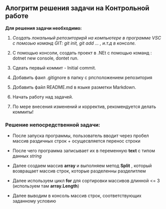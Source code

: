 ## Алогритм решения задачи на Контрольной работе

**Для решения задачи необходимо:**

1. _Создать локальный репозиторирй на компьютере в программе VSC с помозью команд GIT: git init, git add ... , и.т.д в консоле._

2. С помощью консоли, создать проект в .NEt с помощью команд : dotnet new console, dontet run.

3. Сдеать первый коммит - Initial commit.

4. Добавить фаил .gitignore в папку с рпсположением репозитория

5. Добавить файл README.md в языке разметки Markdown.

6. Начать работу над задачей. 

7. По мере внесения изменений и корректив, рекомендуется делать коммиты! 

### Решение непосредственной задачи:

* После запуска программы, пользователь вводит через пробел массив раздичных строк + осущесвляется перенос строки

* После чего программа записывает их в переменную **text** c типом данных _string_

* Далее создаем массив **array** и выполняем метод **Split** , который возвращает массив строк, которые разделенны разделитлем 

* Далее используем цикл **for** для сортировки массивов длинной <= 3 (используем там **array.Length**)

* Далее выводим в консоль массив строк, соответcтвующих заданному условию 